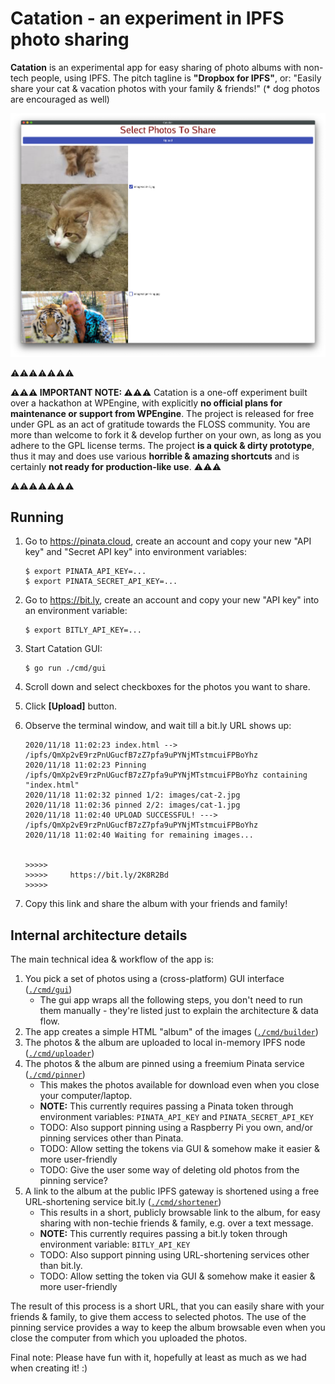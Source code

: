 # Catation - an experiment in IPFS photo sharing

**Catation** is an experimental app for easy sharing of photo albums with non-tech people, using IPFS.
The pitch tagline is **"Dropbox for IPFS"**, or:
"Easily share your cat & vacation photos with your family & friends!"
(\* dog photos are encouraged as well)

![GUI screenshot](images/screenshot.01.png)

⚠️⚠️⚠️⚠️⚠️⚠️⚠️

**⚠️⚠️⚠️ IMPORTANT NOTE: ⚠️⚠️⚠️** Catation is a one-off experiment built over a hackathon at WPEngine,
with explicitly **no official plans for maintenance or support from WPEngine**.
The project is released for free under GPL as an act of gratitude towards the FLOSS community.
You are more than welcome to fork it & develop further on your own,
as long as you adhere to the GPL license terms.
The project **is a quick & dirty prototype**,
thus it may and does use various **horrible & amazing shortcuts**
and is certainly **not ready for production-like use**. ⚠️⚠️⚠️

⚠️⚠️⚠️⚠️⚠️⚠️⚠️

## Running

 1. Go to https://pinata.cloud, create an account and copy your new "API key" and "Secret API key" into environment variables:

        $ export PINATA_API_KEY=...
        $ export PINATA_SECRET_API_KEY=...

 2. Go to https://bit.ly, create an account and copy your new "API key" into an environment variable:

        $ export BITLY_API_KEY=...

 3. Start Catation GUI:

        $ go run ./cmd/gui

 4. Scroll down and select checkboxes for the photos you want to share.
 5. Click **[Upload]** button.
 6. Observe the terminal window, and wait till a bit.ly URL shows up:

        2020/11/18 11:02:23 index.html --> /ipfs/QmXp2vE9rzPnUGucfB7zZ7pfa9uPYNjMTstmcuiFPBoYhz
        2020/11/18 11:02:23 Pinning /ipfs/QmXp2vE9rzPnUGucfB7zZ7pfa9uPYNjMTstmcuiFPBoYhz containing "index.html"
        2020/11/18 11:02:32 pinned 1/2: images/cat-2.jpg
        2020/11/18 11:02:36 pinned 2/2: images/cat-1.jpg
        2020/11/18 11:02:40 UPLOAD SUCCESSFUL! ---> /ipfs/QmXp2vE9rzPnUGucfB7zZ7pfa9uPYNjMTstmcuiFPBoYhz
        2020/11/18 11:02:40 Waiting for remaining images...
        
        
        >>>>>
        >>>>>     https://bit.ly/2K8R2Bd
        >>>>>

 7. Copy this link and share the album with your friends and family!

## Internal architecture details

The main technical idea & workflow of the app is:
 1. You pick a set of photos using a (cross-platform) GUI interface ([`./cmd/gui`](./cmd/gui))
    - The gui app wraps all the following steps, you don't need to run them manually - they're listed just to explain the architecture & data flow.
 2. The app creates a simple HTML "album" of the images ([`./cmd/builder`](./cmd/builder))
 3. The photos & the album are uploaded to local in-memory IPFS node ([`./cmd/uploader`](./cmd/uploader))
 4. The photos & the album are pinned using a freemium Pinata service ([`./cmd/pinner`](./cmd/pinner))
    - This makes the photos available for download even when you close your computer/laptop.
    - **NOTE:** This currently requires passing a Pinata token through environment variables: `PINATA_API_KEY` and `PINATA_SECRET_API_KEY`
    - TODO: Also support pinning using a Raspberry Pi you own, and/or pinning services other than Pinata.
    - TODO: Allow setting the tokens via GUI & somehow make it easier & more user-friendly
    - TODO: Give the user some way of deleting old photos from the pinning service?
 5. A link to the album at the public IPFS gateway is shortened using a free URL-shortening service bit.ly ([`./cmd/shortener`](./cmd/shortener))
    - This results in a short, publicly browsable link to the album, for easy sharing with non-techie friends & family, e.g. over a text message.
    - **NOTE:** This currently requires passing a bit.ly token through environment variable: `BITLY_API_KEY`
    - TODO: Also support pinning using URL-shortening services other than bit.ly.
    - TODO: Allow setting the token via GUI & somehow make it easier & more user-friendly

The result of this process is a short URL, that you can easily share with your friends & family, to give them access to selected photos.
The use of the pinning service provides a way to keep the album browsable even when you close the computer from which you uploaded the photos.

Final note: Please have fun with it, hopefully at least as much as we had when creating it! :)

